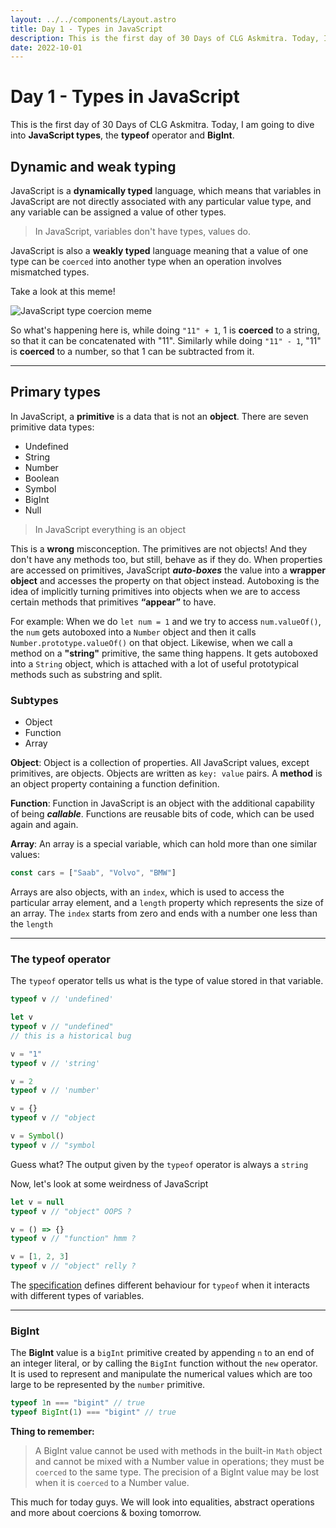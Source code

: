 ```yaml
---
layout: ../../components/Layout.astro
title: Day 1 - Types in JavaScript
description: This is the first day of 30 Days of CLG Askmitra. Today, I am going to dive into JavaScript types, the typeof operator and BigInt.
date: 2022-10-01
---
```


# Day 1 - Types in JavaScript

This is the first day of 30 Days of CLG Askmitra. Today, I am going to dive into **JavaScript types**, the **typeof** operator and **BigInt**.

## Dynamic and weak typing

JavaScript is a **dynamically typed** language, which means that variables in JavaScript are not directly associated with any particular value type, and any variable can be assigned a value of other types.

> In JavaScript, variables don't have types, values do.

JavaScript is also a **weakly typed** language meaning that a value of one type can be `coerced` into another type when an operation involves mismatched types.

Take a look at this meme!

![JavaScript type coercion meme](/images/coercion-meme.png)

So what's happening here is, while doing `"11" + 1`, 1 is **coerced** to a string, so that it can be concatenated with "11". Similarly while doing `"11" - 1`, "11" is **coerced** to a number, so that 1 can be subtracted from it.

---

## Primary types

In JavaScript, a **primitive** is a data that is not an **object**. There are seven primitive data types:

-   Undefined
-   String
-   Number
-   Boolean
-   Symbol
-   BigInt
-   Null

> In JavaScript everything is an object

This is a **wrong** misconception. The primitives are not objects! And they don't have any methods too, but still, behave as if they do. When properties are accessed on primitives, JavaScript **_auto-boxes_** the value into a **wrapper object** and accesses the property on that object instead. Autoboxing is the idea of implicitly turning primitives into objects when we are to access certain methods that primitives **“appear”** to have.

For example: When we do `let num = 1` and we try to access `num.valueOf()`, the `num` gets autoboxed into a `Number` object and then it calls `Number.prototype.valueOf()` on that object. Likewise, when we call a method on a **"string"** primitive, the same thing happens. It gets autoboxed into a `String` object, which is attached with a lot of useful prototypical methods such as substring and split.

### Subtypes

-   Object
-   Function
-   Array

**Object**: Object is a collection of properties. All JavaScript values, except primitives, are objects. Objects are written as `key: value` pairs. A **method** is an object property containing a function definition.

**Function**: Function in JavaScript is an object with the additional capability of being **_callable_**. Functions are reusable bits of code, which can be used again and again.

**Array**: An array is a special variable, which can hold more than one similar values:

```js
const cars = ["Saab", "Volvo", "BMW"]
```

Arrays are also objects, with an `index`, which is used to access the particular array element, and a `length` property which represents the size of an array. The `index` starts from zero and ends with a number one less than the `length`

---

### The typeof operator

The `typeof` operator tells us what is the type of value stored in that variable.

```js
typeof v // 'undefined'

let v
typeof v // "undefined"
// this is a historical bug

v = "1"
typeof v // 'string'

v = 2
typeof v // 'number'

v = {}
typeof v // "object

v = Symbol()
typeof v // "symbol
```

Guess what? The output given by the `typeof` operator is always a `string`

Now, let's look at some weirdness of JavaScript

```js
let v = null
typeof v // "object" OOPS ?

v = () => {}
typeof v // "function" hmm ?

v = [1, 2, 3]
typeof v // "object" relly ?
```

The [specification](https://262.ecma-international.org/5.1/#sec-11.4.3) defines different behaviour for `typeof` when it interacts with different types of variables.

---

### BigInt

The **BigInt** value is a `bigInt` primitive created by appending `n` to an end of an integer literal, or by calling the `BigInt` function without the `new` operator. It is used to represent and manipulate the numerical values which are too large to be represented by the `number` primitive.

```js
typeof 1n === "bigint" // true
typeof BigInt(1) === "bigint" // true
```

**Thing to remember:**

> A BigInt value cannot be used with methods in the built-in `Math` object and cannot be mixed with a Number value in operations; they must be `coerced` to the same type. The precision of a BigInt value may be lost when it is `coerced` to a Number value.

This much for today guys. We will look into equalities, abstract operations and more about coercions & boxing tomorrow.
